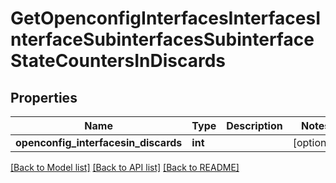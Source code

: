 # GetOpenconfigInterfacesInterfacesInterfaceSubinterfacesSubinterfaceStateCountersInDiscards

## Properties
Name | Type | Description | Notes
------------ | ------------- | ------------- | -------------
**openconfig_interfacesin_discards** | **int** |  | [optional] 

[[Back to Model list]](../README.md#documentation-for-models) [[Back to API list]](../README.md#documentation-for-api-endpoints) [[Back to README]](../README.md)


